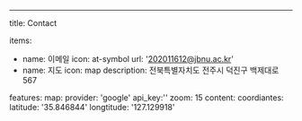---
title: Contact

items:
  - name: 이메일
    icon: at-symbol
    url: '202011612@jbnu.ac.kr'
  - name: 지도
    icon: map
    description: 전북특별자치도 전주시 덕진구 백제대로 567

features:
    map:
      provider: 'google'
      api_key:''
      zoom: 15
    content:
      coordiantes:
        latitude: '35.846844'
        longtitude: '127.129918'
